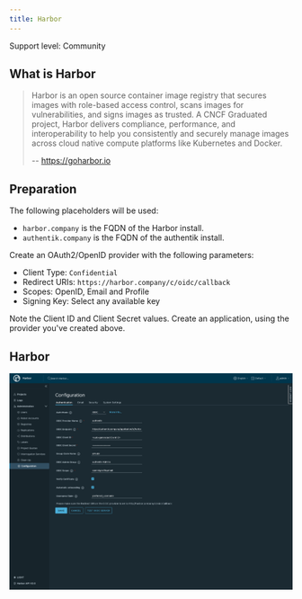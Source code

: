 ```yaml
---
title: Harbor
---
```


<span class="badge badge--secondary">Support level: Community</span>

## What is Harbor

> Harbor is an open source container image registry that secures images with role-based access control, scans images for vulnerabilities, and signs images as trusted. A CNCF Graduated project, Harbor delivers compliance, performance, and interoperability to help you consistently and securely manage images across cloud native compute platforms like Kubernetes and Docker.
>
> -- https://goharbor.io

## Preparation

The following placeholders will be used:

-   `harbor.company` is the FQDN of the Harbor install.
-   `authentik.company` is the FQDN of the authentik install.

Create an OAuth2/OpenID provider with the following parameters:

-   Client Type: `Confidential`
-   Redirect URIs: `https://harbor.company/c/oidc/callback`
-   Scopes: OpenID, Email and Profile
-   Signing Key: Select any available key

Note the Client ID and Client Secret values. Create an application, using the provider you've created above.

## Harbor

![](./harbor.png)
